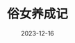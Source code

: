 ---
layout: page
title: 俗女养成记
description: >
  打五星是因为满分只有五星。
category: 剧集
img: assets/img/movie/2023/su_nv_yang_cheng_ji.webp
star: 6
date: 2023-12-16
---
